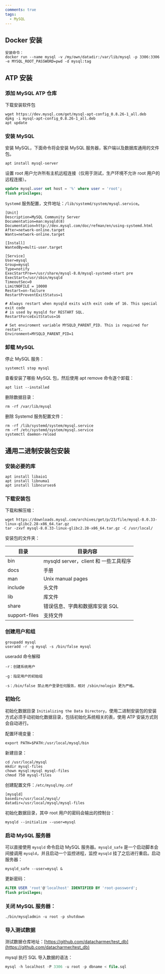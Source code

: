 ```yaml
---
comments: true
tags:
  - MySQL
---
```

## Docker 安装
```shell
安装命令：
docker run --name mysql -v /my/own/datadir:/var/lib/mysql -p 3306:3306 -e MYSQL_ROOT_PASSWORD=pwd -d mysql:tag
```

## ATP 安装

### 添加 MySQL ATP 仓库

下载安装软件包

```shell
wget https://dev.mysql.com/get/mysql-apt-config_0.8.26-1_all.deb 
dpkg -i mysql-apt-config_0.8.26-1_all.deb 
apt update
```

### 安装 MySQL

安装 MySQL，下面命令将会安装 MySQL 服务器，客户端以及数据库通用的文件包。

```shell
apt install mysql-server
```

设置 root 用户允许所有主机远程连接（仅用于测试，生产环境不允许 root 用户的远程连接）。

```sql
update mysql.user set host = '%' where user = 'root'; 
flush privileges;
```

`Systemd` 服务配置，文件地址：`/lib/systemd/system/mysql.service`。
```
[Unit]
Description=MySQL Community Server
Documentation=man:mysqld(8)
Documentation=http://dev.mysql.com/doc/refman/en/using-systemd.html
After=network-online.target
Wants=network-online.target

[Install]
WantedBy=multi-user.target

[Service]
User=mysql
Group=mysql
Type=notify
ExecStartPre=+/usr/share/mysql-8.0/mysql-systemd-start pre
ExecStart=/usr/sbin/mysqld
TimeoutSec=0
LimitNOFILE = 10000
Restart=on-failure
RestartPreventExitStatus=1

# Always restart when mysqld exits with exit code of 16. This special exit code
# is used by mysqld for RESTART SQL.
RestartForceExitStatus=16

# Set enviroment variable MYSQLD_PARENT_PID. This is required for restart.
Environment=MYSQLD_PARENT_PID=1
```

### 卸载 MySQL

停止 MySQL 服务：

```shell
systemctl stop mysql
```

查看安装了哪些 MySQL 包，然后使用 apt remove 命令逐个卸载：

```shell
apt list --installed
```

删除数据目录：

```shell
rm -rf /var/lib/mysql
```

删除 Systemd 服务配置文件：

```shell
rm -rf /lib/systemd/system/mysql.service 
rm -rf /etc/systemd/system/mysql.service 
systemctl daemon-reload
```

## 通用二进制安装包安装

### 安装必要的库
```shell
apt install libaio1
apt install libnuma1
apt install libncurses6
```

### 下载安装包

下载和解压缩：
```shell
wget https://downloads.mysql.com/archives/get/p/23/file/mysql-8.0.33-linux-glibc2.28-x86_64.tar.gz 
tar -zxvf mysql-8.0.33-linux-glibc2.28-x86_64.tar.gz -C /usr/local/
```

安装包的文件夹：

| 目录            | 目录内容                          |
| ------------- | ----------------------------- |
| bin           | mysqld server，client 和 一些工具程序 |
| docs          | 手册                            |
| man           | Unix manual pages             |
| include       | 头文件                           |
| lib           | 库文件                           |
| share         | 错误信息、字典和数据库安装 SQL             |
| support-files | 支持文件                          |

### 创建用户和组
```shell
groupadd mysql 
useradd -r -g mysql -s /bin/false mysql
```

useradd 命令解释
```
-r：创建系统用户

-g：指定用户的初始组

-s：/bin/false 禁止用户登录任何服务，相对 /sbin/nologin 更为严格。
```

### 初始化
初始化数据目录 `Initializing the Data Directory`，使用二进制安装包的安装方式必须手动初始化数据目录，包括初始化系统相关的表，使用 ATP 安装方式则会自动进行。

配置环境变量：
```shell
export PATH=$PATH:/usr/local/mysql/bin
```

新建目录：
```shell
cd /usr/local/mysql 
mkdir mysql-files 
chown mysql:mysql mysql-files 
chmod 750 mysql-files
```

创建配置文件：`/etc/mysql/my.cnf`
```
[mysqld] 
basedir=/usr/local/mysql/ 
datadir=/usr/local/mysql/mysql-files
```

初始化数据目录，其中 root 用户的密码会输出的控制台：
```shell
mysqld --initialize --user=mysql
```

### 启动 MySQL 服务器

可以直接使用 `mysqld` 命令启动 MySQL 服务器。`mysqld_safe` 是一个启动脚本会间接调用 `mysqld`，并且启动一个监控进程，监控 `mysqld` 挂了之后进行重启。启动服务器：
```shell
mysqld_safe --user=mysql &
```

更新密码：
```sql
ALTER USER 'root'@'localhost' IDENTIFIED BY 'root-password'; 
flush privileges;
```

### 关闭 MySQL 服务器：

```shell
./bin/mysqladmin -u root -p shutdown
```

### 导入测试数据

测试数据仓库地址：[https://github.com/datacharmer/test_db](https://github.com/datacharmer/test_db)

mysql 执行 SQL 导入数据的语法：
```sql
mysql -h localhost -P 3306 -u root -p dbname < file.sql
```
